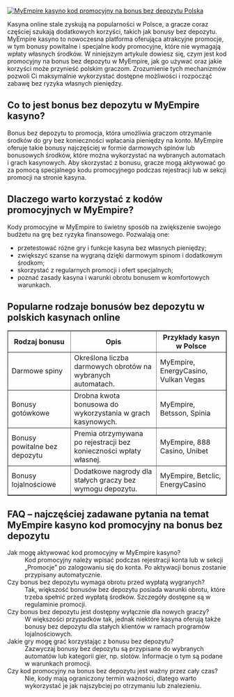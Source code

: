 [![MyEmpire kasyno kod promocyjny na bonus bez depozytu Polska](https://123-caf.pages.dev/gitsignup.png)](https://vrmoo.ru/Bt82HjjY)

<div>     <p>Kasyna online stale zyskują na popularności w Polsce, a gracze coraz częściej szukają dodatkowych korzyści, takich jak bonusy bez depozytu. MyEmpire kasyno to nowoczesna platforma oferująca atrakcyjne promocje, w tym bonusy powitalne i specjalne kody promocyjne, które nie wymagają wpłaty własnych środków. W niniejszym artykule dowiesz się, czym jest kod promocyjny na bonus bez depozytu w MyEmpire, jak go używać oraz jakie korzyści może przynieść polskim graczom. Zrozumienie tych mechanizmów pozwoli Ci maksymalnie wykorzystać dostępne możliwości i rozpocząć zabawę bez ryzyka własnych pieniędzy.</p>        <h2>Co to jest bonus bez depozytu w MyEmpire kasyno?</h2>     <p>Bonus bez depozytu to promocja, która umożliwia graczom otrzymanie środków do gry bez konieczności wpłacania pieniędzy na konto. MyEmpire oferuje takie bonusy najczęściej w formie darmowych spinów lub bonusowych środków, które można wykorzystać na wybranych automatach i grach kasynowych. Aby skorzystać z bonusu, gracze mogą aktywować go za pomocą specjalnego kodu promocyjnego podczas rejestracji lub w sekcji promocji na stronie kasyna.</p>        <h2>Dlaczego warto korzystać z kodów promocyjnych w MyEmpire?</h2>     <p>Kody promocyjne w MyEmpire to świetny sposób na zwiększenie swojego budżetu na grę bez ryzyka finansowego. Pozwalają one:</p>     <ul>       <li>przetestować różne gry i funkcje kasyna bez własnych pieniędzy;</li>       <li>zwiększyć szanse na wygraną dzięki darmowym spinom i dodatkowym środkom;</li>       <li>skorzystać z regularnych promocji i ofert specjalnych;</li>       <li>poznać zasady kasyna i warunki obrotu bonusem w komfortowych warunkach.</li>     </ul>        <h2>Popularne rodzaje bonusów bez depozytu w polskich kasynach online</h2>     <table border="1" cellpadding="8" cellspacing="0">       <thead>         <tr>           <th>Rodzaj bonusu</th>           <th>Opis</th>           <th>Przykłady kasyn w Polsce</th>         </tr>       </thead>       <tbody>         <tr>           <td>Darmowe spiny</td>           <td>Określona liczba darmowych obrotów na wybranych automatach.</td>           <td>MyEmpire, EnergyCasino, Vulkan Vegas</td>         </tr>         <tr>           <td>Bonusy gotówkowe</td>           <td>Drobna kwota bonusowa do wykorzystania w grach kasynowych.</td>           <td>MyEmpire, Betsson, Spinia</td>         </tr>         <tr>           <td>Bonusy powitalne bez depozytu</td>           <td>Premia otrzymywana po rejestracji bez konieczności wpłaty własnej.</td>           <td>MyEmpire, 888 Casino, Unibet</td>         </tr>         <tr>           <td>Bonusy lojalnościowe</td>           <td>Dodatkowe nagrody dla stałych graczy bez wymogu depozytu.</td>           <td>MyEmpire, Betclic, EnergyCasino</td>         </tr>       </tbody>     </table>        <h2>FAQ – najczęściej zadawane pytania na temat MyEmpire kasyno kod promocyjny na bonus bez depozytu</h2>     <dl>       <dt>Jak mogę aktywować kod promocyjny w MyEmpire kasyno?</dt>       <dd>Kod promocyjny należy wpisać podczas rejestracji konta lub w sekcji „Promocje” po zalogowaniu się do konta. Po aktywacji bonus zostanie przypisany automatycznie.</dd>          <dt>Czy bonus bez depozytu wymaga obrotu przed wypłatą wygranych?</dt>       <dd>Tak, większość bonusów bez depozytu posiada warunki obrotu, które trzeba spełnić przed wypłatą środków. Szczegóły dostępne są w regulaminie promocji.</dd>          <dt>Czy bonus bez depozytu jest dostępny wyłącznie dla nowych graczy?</dt>       <dd>W większości przypadków tak, jednak niektóre kasyna oferują także bonusy bez depozytu dla stałych klientów w ramach programów lojalnościowych.</dd>          <dt>Jakie gry mogę grać korzystając z bonusu bez depozytu?</dt>       <dd>Zazwyczaj bonusy bez depozytu są przypisane do wybranych automatów lub kategorii gier, np. slotów. Informacje o tym są podane w warunkach promocji.</dd>          <dt>Czy kod promocyjny na bonus bez depozytu jest ważny przez cały czas?</dt>       <dd>Nie, kody mają ograniczony termin ważności, dlatego warto wykorzystać je jak najszybciej po otrzymaniu lub znalezieniu.</dd>     </dl>   </div>